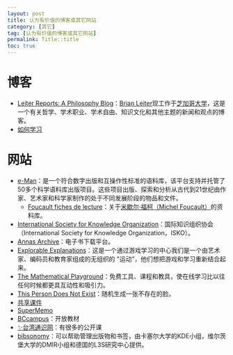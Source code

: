 ```yaml
---
layout: post
title: 认为有价值的博客或其它网站
category: [其它]
tag: [认为有价值的博客或其它网站]
permalink: Title::title
toc: true
---
```


# 博客
- [Leiter Reports: A Philosophy Blog](https://leiterreports.typepad.com/ "Leiter Reports: A Philosophy Blog")：[Brian Leiter](https://www.law.uchicago.edu/faculty/leiter)现工作于[芝加哥大学](https://www.uchicago.edu/)，这是一个有关哲学、学术职业、学术自由、知识文化和其他主题的新闻和观点的博客。
- [如何学习](https://www.masterhowtolearn.com/)

# 网站
- [e-Man](https://eman-archives.org/EMAN/ "e-Man")：是一个符合数字出版和互操作性标准的语料库，该平台支持并托管了50多个科学语料库出版项目。这些项目出版、探索和分析从古代到21世纪由作家、艺术家和科学家制作的处于不同发展阶段的物品和文件。
	- [Foucault fiches de lecture](https://eman-archives.org/Foucault-fiches/ "Foucault fiches de lecture")：关于[米歇尔·福柯（Michel Foucault）](https://baike.baidu.com/item/%E7%B1%B3%E6%AD%87%E5%B0%94%C2%B7%E7%A6%8F%E6%9F%AF/576152)的资料库。
- [International Society for Knowledge Organization](https://www.isko.org/ "International Society for Knowledge Organization")：国际知识组织协会（International Society for Knowledge Organization，ISKO）。
- [Annas Archive](https://annas-archive.org "Annas Archive")：电子书下载平台。
- [Explorable Explanations](https://explorabl.es/ "Explorable Explanations")：这是一个通过游戏学习的中心我们是一个由艺术家、编码员和教育家组成的无组织的 "运动"，他们想把游戏和学习重新结合起来。
- [The Mathematical Playground](https://mathigon.org/ "The Mathematical Playground")：免费工具、课程和教具，使在线学习比以往任何时候都更具互动性和吸引力。
- [This Person Does Not Exist](https://www.thispersondoesnotexist.com/ "This Person Does Not Exist")：随机生成一张不存在的脸。
- [共享课件](https://www.sharecourseware.org/)
- [SuperMemo](https://www.super-memory.com/)
- [BCcampus](https://open.bccampus.ca/)：开放教材
- [✨台湾通识网](http://get.aca.ntu.edu.tw/getcdb/)：有很多的公开课
- [bibsonomy](https://www.bibsonomy.org/)：可以帮助管理出版物和书签，由卡塞尔大学的KDE小组，维尔茨堡大学的DMIR小组和德国的L3S研究中心提供。
